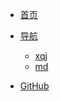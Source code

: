 <!-- _navbar.md -->
- [<span class="iconfont icon-book3"></span> 首页](/"首页")
<!--- [<span class="iconfont icon-book3"></span> 首页](README.md) -->
<!--- [<span class="iconfont icon-book3"></span> 首页](https://sywoon.github.io) -->
- [<span class="iconfont icon-icon_fabu"></span> 导航](README.md)
  - [xqj](README?id=xqj)
  - [md](README?id=markdown)
  
- [<span class="iconfont icon-github1"></span> GitHub](https://github.com/sywoon)
